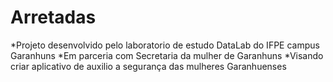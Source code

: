 # Arretadas
*Projeto desenvolvido pelo laboratorio de estudo DataLab do IFPE campus Garanhuns
*Em parceria com Secretaria da mulher de Garanhuns
*Visando criar aplicativo de auxilio a segurança das mulheres Garanhuenses